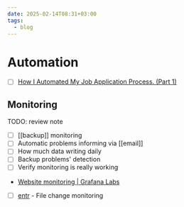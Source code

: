 ```yaml
---
date: 2025-02-14T08:31+03:00
tags:
  - blog
---
```


# Automation

- [ ] [How I Automated My Job Application Process. (Part 1)](https://blog.daviddodda.com/how-i-automated-my-job-application-process-part-1)

## Monitoring

TODO: review note

- [ ] [[backup]] monitoring
- [ ] Automatic problems informing via [[email]]
- [ ] How much data writing daily
- [ ] Backup problems' detection
- [ ] Verify monitoring is really working
- [Website monitoring | Grafana Labs](https://grafana.com/grafana/dashboards/13041-website-monitoring/)
- [ ] [entr](https://github.com/eradman/entr) - File change monitoring
